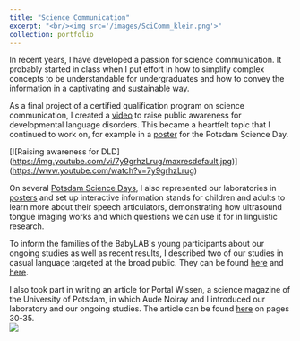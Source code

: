```yaml
---
title: "Science Communication"
excerpt: "<br/><img src='/images/SciComm_klein.png'>"
collection: portfolio
---
```


In recent years, I have developed a passion for science communication. It probably started in class when I put effort in how to simplify complex concepts to be understandable for undergraduates and how to convey the information in a captivating and sustainable way.

As a final project of a certified qualification program on science communication, I created a [video](https://www.youtube.com/watch?v=7y9grhzLrug) to raise public awareness for developmental language disorders. This became a heartfelt topic that I continued to work on, for example in a [poster](/files/SES_Poster_final.pdf) for the Potsdam Science Day.

[![Raising awareness for DLD]
(https://img.youtube.com/vi/7y9grhzLrug/maxresdefault.jpg)]
(https://www.youtube.com/watch?v=7y9grhzLrug)

On several [Potsdam Science Days](https://potsdamertagderwissenschaften.de/), I also represented our laboratories in [posters](/files/Koartikulation_Poster_final.pdf) and set up interactive information stands for children and adults to learn more about their speech articulators, demonstrating how ultrasound tongue imaging works and which questions we can use it for in linguistic research. 

To inform the families of the BabyLAB's young participants about our ongoing studies as well as recent results, I described two of our studies in casual language targeted at the broad public. They can be found [here](/files/BabyLAB_Newsletter_2016_LOLA.pdf) and [here](/files/BabyLAB_Newsletter_LesArt.pdf).

I also took part in writing an article for Portal Wissen, a science magazine of the University of Potsdam, in which Aude Noiray and I introduced our laboratory and our ongoing studies. The article can be found [here](https://publishup.uni-potsdam.de/opus4-ubp/frontdoor/deliver/index/docId/44088/file/portalwissen_2016_02.pdf) on pages 30-35.
<br/><img src='/images/ScienceDay_klein.png'>


